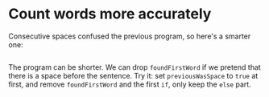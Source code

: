 # Count words more accurately

Consecutive spaces confused the previous program, so here's a smarter one:

<img>

The program can be shorter. We can drop `foundFirstWord` if we
pretend that there is a space before the sentence. Try it: set 
`previousWasSpace` to `true` at first, and remove 
`foundFirstWord` and the first `if`, only keep the 
`else` part.
